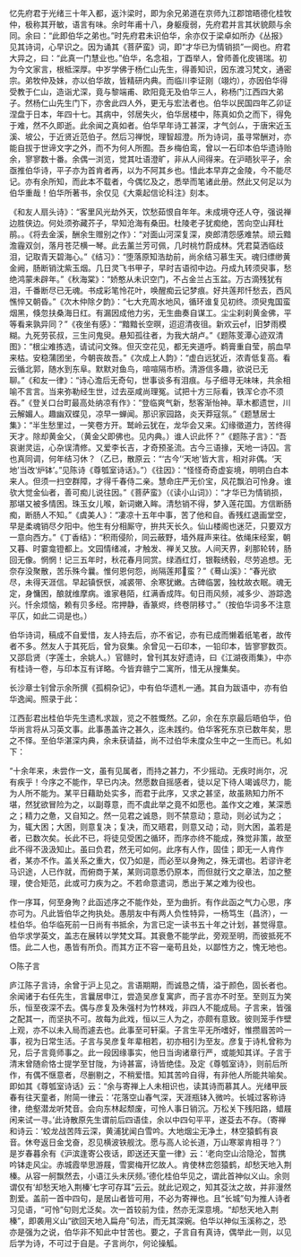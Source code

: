 <!-- { "loadSidebar": true } -->
忆先府君于光绪三十年入都，返汴梁时，即为余兄弟道在京师九江郡馆晤德化桂牧仲，极称其开敏，语言有味。余时年甫十八，身躯瘦弱，先府君并言其状貌颇与余同。余曰：“此即伯华之弟也。”时先府君未识伯华，余亦仅于梁卓如所办《丛报》见其诗词，心早识之。因为诵其《菩萨蛮》词，即“才华已为情销损”一阕也。府君大异之，曰：“此真一门慧业也。”伯华，名念祖，丁酉举人，曾师善化皮锡瑞。初为今文家言，根柢深厚。中岁学佛于杨仁山先生，得善知识，因东渡习梵文，通密宗。弟牧仲及妹，亦以伯华故，皆精研内典。而临川李证刚（翊灼），亦因伯华得受教于仁山，造诣尤深，竟与黎端甫、欧阳竟无及伯华三人，称杨门江西四大弟子。然杨仁山先生门下，亦舍此四人外，更无与宏法者也。伯华以民国四年乙卯证涅盘于日本，年四十七。其病中，邻居失火，伯华居楼中，陈真如负之而下，得免于难，然不久即逝。此余闻之真如者。伯华早年诗工甚深，才气剑ㄙ，于唐宋近玉溪、坡公，于近贤近范伯子。然后习禅悦，理智超澄。所为诗词，虽寻常酬对，亦能自拔于世谛文字之外，而不为何人所囿。吾乡梅伯鸾，曾以一石印本伯华遗诗贻余，寥寥数十番。余偶一浏览，觉其吐语澄旷，非从人间得来。在沪晤狄平子，余亟推伯华诗，平子亦为首肯者再，以为不阿其乡也。惜此本早弃之金陵，今不能尽记。亦有余所知，而此本不载者，今偶忆及之，悉举而笔诸此册。然此又何足以为伯华重哉！伯华所著书，余仅见《大乘起信论科注》刻本。

《和友人扇头诗》：“客里风光劫外天，饮愁茹恨自年年。未成境夺还人夺，强说禅边胜侠边。何处须弥藏芥子，早知沧海有桑田。杜陵老子犹痴绝，苦向空山拜杜鹃。。《将去金溪，酬余生赠别之作》：“对面山河深复深，庾郎清怨感难禁。顽云黯澹霾双剑，落月苍茫横一琴。此去薰兰芳可佩，几时桃竹蔚成林。凭君莫洒临歧泪，记取青天碧海心。”《结习》：“堕落原知浩劫前，尚余结习慕生天。魂归缥缈黄金阙，肠断销沈紫玉烟。几日灵飞书甲子，早时吉语彻中边。丹成九转须臾事，愁绝鸿蒙未辟年。”《秋海棠》：“娇憨从未识空门，不占金兰占玉盆。万古滴残犹有泪，千番断尽已无魂。书成彩笔怜花叶，唤醒痴云记梦痕。好共莲邦忏愁去，西风憔悴又朝昏。”《次木仲除夕韵》：“七大充周水地风，循环谁复见初终。须臾鬼国蛮烟黑，倏忽扶桑海日红。有漏因成他力劣，无生曲奏自谋工。尘尘刹刹黄金佛，平等看来孰异同？”《夜坐有感》：“黯黯长空暝，迢迢清夜徂。新欢云，旧梦雨模糊。九死劳苌叔，三生问鬼臾。悬知孤往者，为我大胡卢。”《题陈芰潭心迹双清图》：“根尘难拣选，请试问文殊。但灭空花见，都无夹道呼。鹈膏重自莹，鹃血早来枯。安稳蒲团坐，今朝丧故吾。”《次成上人韵》：“虚白远犹近，浓青低复高。看云循北郭，随水到东阜。默默对鱼鸟，喧喧隔市桥。清游信多趣，欲说已无聊。”《和友一律》：“诗心澹后无奇句，世事谈多有泪痕。与子细寻无味味，共余相喻不言言。当来弥勒经生世，过去巫咸尚理冤。试把十方三际看，铁浑仑亦不须吞。”《登关口台町最高处纳凉有作》：“登临爽气新，愁客渐怡神。草木都遗世，川云解媚人。趣幽双蝶见，凉早一蝉闻。那识家园路，炎天莽寇氛。”《题慧居士集》：“半生愁里过，一笑卷方开。鹫岭云犹在，龙华会又来。幻缘徵道力，苦终得天才。除却黄金父，（黄金父即佛也。见内典。）谁人识此怀？”《题陈子言》：“吾哀谢灵运，心杂误清修。又爱李长吉，才奇预圣流。古今三语掾，天地一诗囚。言也真同调，何年结习休？（乙已，散原云：“‘古今’‘天地’皆大言，相对非偶。‘天地’当改‘炉钵’。”见陈诗《尊瓠室诗话》。”）《往因》：“怪怪奇奇虚妄境，明明白白本来人。但须一扫空群障，才得千春侍二亲。慧命庄严无价宝，风花飘泊可怜身。谁欤大觉金仙者，善可痴儿说往因。”《菩萨蛮》（《读小山词》）：“才华已为情销损，那堪又被多情困。珠玉女儿喉，新词嫩入眸。清愁销不得，梦入莲花国。方信断肠痴，断肠人不知。”《虞美人》：“凄凉十五年中事，苦了他和自。香残红退画堂空，早是柔魂销尽夕阳中。他生有分相厮守，拚共天长久。仙山楼阁也迷茫，只要双方一意向西方。”《丁香结》：“积雨侵阶，同云蔽野，墙外屐声来往。依绳床经案，朝又暮、时霎龛镫都上。文园情绪减，才触发、禅关又放。人间天界，刹那轮转，肠回无像。惘惘！记三五年时，秋花春月同赏。绿酒红灯，银鞍绣毂，尽劳追想。无奈存没聚散，苦乐殊今曩。惟何恩何怨，尚隔莲邦蛮？”《蓦山溪》：“春光欲尽，未得天涯信。早起镇恹恹，减裘带、余寒犹嫩。古碑临罢，独枕故衣眠。魂无定，身慵困，酿就维摩病。谁家巷陌，红满香成阵。旬日雨风频，减多少、游踪逸兴。忏余烦恼，赖有贝多经。帘押静，香篆烬，终卷阴移寸。”（按伯华词多不注意平仄，如此二词是也。）

伯华诗词，稿成不自爱惜，友人持去后，亦不省记，亦有已成而懒着纸笔者，故传者不多。然友人于其死后，曾为裒集。余曾见一石印本，一铅印本，皆寥寥数页。又邵启贤（字莲士，余姚人。）官赣时，曾刊其友好遗诗，曰《江湖夜雨集》，中亦有桂诗一卷，与印本互有详略。今皆弃赣宁二寓所，惜无从搜集矣。

长沙章士钊曾示余所撰《孤桐杂记》，中有伯华遗札一通。其自为跋语中，亦有伯华逸闻。照录于此：

江西彭君出桂伯华先生遗札求跋，览之不胜慨然。乙卯，余在东京最后晤伯华，伯华尚言将从习英文事。此事愚盖许之甚久，迄未践约。伯华客死东京已数年矣，思之不怿。至伯华湛深内典，余未获请益，尚不过伯华未度众生中之一生而已。札如下：

“十余年来，未尝作一文，虽有见属者，而持之甚力，不少摇动。无疾时尚尔，况有疾乎！今序之不能作，早已内决。然愿数自摇感者，徒以足下待人竭诚尽力，能为人所不能为。某平日藉助处实多，而君于此序，又求之甚坚，故虽熟知力所不堪，然犹欲冒险为之，以副尊意，而不虞此举之竟不如愿也。盖作文之难，某深悉之；精力之惫，又自知之。然一见君之诚恳，则不禁意动；意动，则必试为之；为，辄大困；大困，则意复决；复决，而又晤君，则意又动；动，则大困，盖若是者，已数次矣。长此不已，将徒见受困之循环，而序亦终不能成，殊觉非策，故至此不得不汲汲知止。虽曰负君，然无可如何。此序有人作，固佳；即无一人肯作者，某亦不作。盖关系之重大，仅乃如是，而必至以身殉之，殊无谓也。若谬许老马识途，人已作就，而俯商于某，某则词意悉仍原本，而但就行文之章法，加之整理，使合矩范，此或可力疾为之。不若命意遣词，悉出于某之难为役也。

作一序耳，何至身殉？此函述序之不能作处，至为曲折。有作此函之气力心思，序亦可为。凡此皆伯华之拘执处。愚朋友中有两人负性特异，一杨笃生（昌济），一桂伯华。伯华临死前一日尚有书抵余，为言已定一读书五十年之计划，甚觉得意。伯华求学英文，盖志在展转以学梵文耳。其衰惫不能学此，旁观至明，而彼抵死不悟。此二人也，愚皆有所负。而其方正不容一毫苟且处，以鄙性方之，愧无地也。



○陈子言

庐江陈子言诗，余曾于沪上见之。言语期期，而诚恳之情，溢于颜色，固长者也。余闻诸于右任先生，言曩居申江，尝造吴彦复寓庐，而子言亦不时至。至则互为笑乐，恒至夜深不去。偶与彦复及朱强村为竹林戏，非四人不能成局。子言来，皆强之配其一，而坚执不可。故每为此戏，恒以三人为之，亦颇有意致。彼则笼手作壁上观，亦不以未入局而遽去也。此事至可轩渠。子言生平无所嗜好，惟攒眉苦吟一事，视为日常生活。子言与吴彦复年辈相若，初亦相引为至友。彦复于诗札曾称为兄，后子言竟师事之。此一段因缘事实，他日当询诸章行严，或能知其详。子言于清末曾随俞恪士提学至甘陇，为诗甚富，诗皆绝佳。及定《尊瓠室诗》，则前后所作，有偶不惬意者，尽删剔之，不稍爱惜。知其苦吟自得，有非他人所能共喻矣。即如其《尊瓠室诗话》云：“余与寄禅上人未相识也，读其诗而慕其人。光绪甲辰春有往天童者，附简一律云：‘花落空山春气深，天涯瓶钵入微吟。长城过客称诗律，绝壑潜龙听梵音。会向东林起颓废，可怜人事日销沉。万松关下残阳路，蜡屐闲来试一寻。’此诗散原先生谓前后四语佳，余以中四句平平，遂芟去不存。（寄禅和诗云：‘蛟龙战苦阵云深，黄浦犹闻白雪吟。大地烟尘无净土，林空猿鹤有哀音。休夸返日金戈奋，忍见横波铁舰沈。愿与高人论长道，万山寒翠肯相寻？’）是岁春暮余有《沪滨逢寄公夜话，即送还天童一律》云：‘老向空山洽隐沦，暂携吟钵走风尘。赤城霞举思游屐，雪窦梅开忆故人。肯使林峦怨猿鹤，却愁天地入荆榛。从容一舸飘然去，小语江头未厌频。’德化桂伯华见之，谓此首神似义山。余则谓仅有‘却愁天地入荆榛’七字可存耳”云云。就此记观之，知其芟汰之故，并非漫然割爱。盖前一首中四句，是居山者皆可用，不必为寄禅也。且“长城”句为推人诗者习见语，“可怜”句则尤泛矣。次一首较前为佳，然亦无深意境。“却愁天地入荆榛”，即袭用义山“欲回天地入扁舟”句法，而无其深婉。伯华以神似玉溪称之，恐亦是强为之说，伯华非不知此中甘苦也。要之，子言自有真诗，偶举此一则，以见后学为诗，不可过于自是。子言尚尔，何论操觚。

